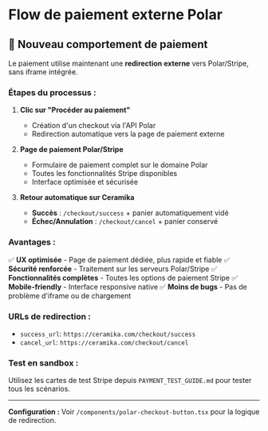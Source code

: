 # Flow de paiement externe Polar

## 🚀 **Nouveau comportement de paiement**

Le paiement utilise maintenant une **redirection externe** vers Polar/Stripe, sans iframe intégrée.

### **Étapes du processus :**

1. **Clic sur "Procéder au paiement"**
   - Création d'un checkout via l'API Polar
   - Redirection automatique vers la page de paiement externe

2. **Page de paiement Polar/Stripe**
   - Formulaire de paiement complet sur le domaine Polar
   - Toutes les fonctionnalités Stripe disponibles
   - Interface optimisée et sécurisée

3. **Retour automatique sur Ceramika**
   - **Succès** : `/checkout/success` + panier automatiquement vidé
   - **Échec/Annulation** : `/checkout/cancel` + panier conservé

### **Avantages :**

✅ **UX optimisée** - Page de paiement dédiée, plus rapide et fiable
✅ **Sécurité renforcée** - Traitement sur les serveurs Polar/Stripe
✅ **Fonctionnalités complètes** - Toutes les options de paiement Stripe
✅ **Mobile-friendly** - Interface responsive native
✅ **Moins de bugs** - Pas de problème d'iframe ou de chargement

### **URLs de redirection :**

- `success_url`: `https://ceramika.com/checkout/success`
- `cancel_url`: `https://ceramika.com/checkout/cancel`

### **Test en sandbox :**

Utilisez les cartes de test Stripe depuis `PAYMENT_TEST_GUIDE.md` pour tester tous les scénarios.

---

**Configuration :** Voir `/components/polar-checkout-button.tsx` pour la logique de redirection.
